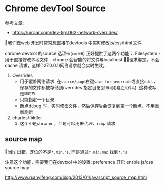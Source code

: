 # Chrome devTool Source
参考文章:
- https://umaar.com/dev-tips/162-network-overrides/

我们做web 开发时常常想直接在devtools 中实时修改js/css/html 文件

chrome devtool 的source 选项卡(`cmd+6`) 正好提供了这两个功能
2. Filesystem
    - 用于直接修改本地文件 
    - chrome 会智能的将文件与localhost 请求绑定，不会cache 请求，这样(127.0.0.1)网络请求就会实时生效。
1. Overrides
    - 用于覆盖网络请求: 在`source/page`右键`save for override`或直接`edit`，保存的文件都被存储到overrides 指定目录(`按照域名建立文件夹`). 这种改写是`临时的`
    - 只能指定一个目录
    - 断点debug 时，实时修改文件，然后保存后会恢复到第一个断点，不用重新刷新
3. charles/fiddler
    1. 这个不是chrome ，但是可以用来代理、map 请求

## source map
当js 出错，定位的不是`*.min.js`, 而是通过`*.min.map` 找到`*.js`

注意这个功能，需要我们在devtool 中的设置: preference 开启 enable js/css source map

http://www.ruanyifeng.com/blog/2013/01/javascript_source_map.html